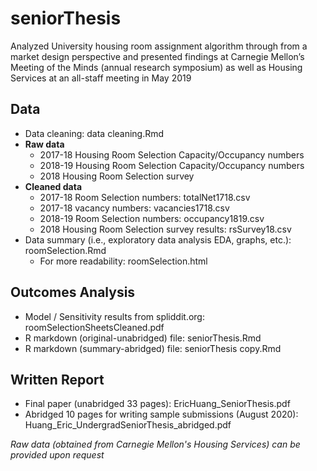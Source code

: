 # seniorThesis

Analyzed University housing room assignment algorithm through from a market design perspective and presented findings at Carnegie Mellon’s Meeting of the Minds (annual research symposium) as well as Housing Services at an all-staff meeting in May 2019

## Data
+ Data cleaning: data cleaning.Rmd
+ **Raw data**
    + 2017-18 Housing Room Selection Capacity/Occupancy numbers
    + 2018-19 Housing Room Selection Capacity/Occupancy numbers
    + 2018 Housing Room Selection survey
+ **Cleaned data**
    + 2017-18 Room Selection numbers: totalNet1718.csv
    + 2017-18 vacancy numbers: vacancies1718.csv
    + 2018-19 Room Selection numbers: occupancy1819.csv
    + 2018 Housing Room Selection survey results: rsSurvey18.csv
+ Data summary (i.e., exploratory data analysis EDA, graphs, etc.): roomSelection.Rmd
    + For more readability: roomSelection.html

## Outcomes Analysis
+ Model / Sensitivity results from spliddit.org: roomSelectionSheetsCleaned.pdf
+ R markdown (original-unabridged) file: seniorThesis.Rmd
+ R markdown (summary-abridged) file: seniorThesis copy.Rmd

## Written Report
+ Final paper (unabridged 33 pages): EricHuang_SeniorThesis.pdf
+ Abridged 10 pages for writing sample submissions (August 2020): Huang_Eric_UndergradSeniorThesis_abridged.pdf


*Raw data (obtained from Carnegie Mellon's Housing Services) can be provided upon request*
